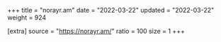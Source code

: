 +++
title = "norayr.am"
date = "2022-03-22"
updated = "2022-03-22"
weight = 924

[extra]
source = "https://norayr.am/"
ratio = 100
size = 1
+++
